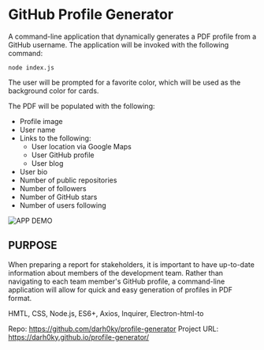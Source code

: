 # GitHub Profile Generator

A command-line application that dynamically generates a PDF profile from a GitHub username. The application will be invoked with the following command:

```
node index.js
```

The user will be prompted for a favorite color, which will be used as the background color for cards.

The PDF will be populated with the following:

* Profile image
* User name
* Links to the following:
  * User location via Google Maps
  * User GitHub profile
  * User blog
* User bio
* Number of public repositories
* Number of followers
* Number of GitHub stars
* Number of users following

![APP DEMO](/assets/Prof-Gen.gif)

## PURPOSE

When preparing a report for stakeholders, it is important to have up-to-date information about members of the development team. Rather than navigating to each team member's GitHub profile, a command-line application will allow for quick and easy generation of profiles in PDF format.

HMTL, CSS, Node.js, ES6+, Axios, Inquirer, Electron-html-to

Repo: https://github.com/darh0ky/profile-generator
Project URL: https://darh0ky.github.io/profile-generator/
